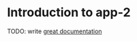 # Introduction to app-2

TODO: write [great documentation](http://jacobian.org/writing/what-to-write/)
